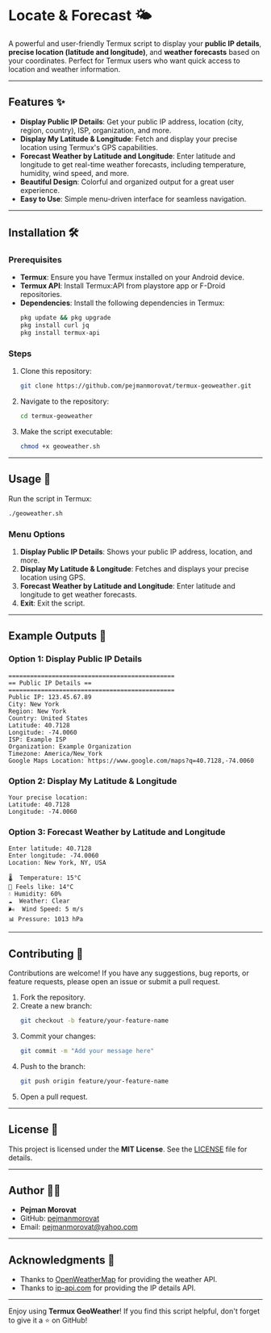 # Locate & Forecast 🌤️

A powerful and user-friendly Termux script to display your **public IP details**, **precise location (latitude and longitude)**, and **weather forecasts** based on your coordinates. Perfect for Termux users who want quick access to location and weather information.

---

## Features ✨

- **Display Public IP Details**: Get your public IP address, location (city, region, country), ISP, organization, and more.
- **Display My Latitude & Longitude**: Fetch and display your precise location using Termux's GPS capabilities.
- **Forecast Weather by Latitude and Longitude**: Enter latitude and longitude to get real-time weather forecasts, including temperature, humidity, wind speed, and more.
- **Beautiful Design**: Colorful and organized output for a great user experience.
- **Easy to Use**: Simple menu-driven interface for seamless navigation.

---

## Installation 🛠️

### Prerequisites
- **Termux**: Ensure you have Termux installed on your Android device.
- **Termux API**: Install Termux:API from playstore app or F-Droid repositories.
- **Dependencies**: Install the following dependencies in Termux:
  ```bash
  pkg update && pkg upgrade
  pkg install curl jq
  pkg install termux-api
  ```

### Steps
1. Clone this repository:
   ```bash
   git clone https://github.com/pejmanmorovat/termux-geoweather.git
   ```
2. Navigate to the repository:
   ```bash
   cd termux-geoweather
   ```
3. Make the script executable:
   ```bash
   chmod +x geoweather.sh
   ```

---

## Usage 🚀

Run the script in Termux:
```bash
./geoweather.sh
```

### Menu Options
1. **Display Public IP Details**: Shows your public IP address, location, and more.
2. **Display My Latitude & Longitude**: Fetches and displays your precise location using GPS.
3. **Forecast Weather by Latitude and Longitude**: Enter latitude and longitude to get weather forecasts.
4. **Exit**: Exit the script.

---

## Example Outputs 📄

### Option 1: Display Public IP Details
```
==============================================
== Public IP Details ==
==============================================
Public IP: 123.45.67.89
City: New York
Region: New York
Country: United States
Latitude: 40.7128
Longitude: -74.0060
ISP: Example ISP
Organization: Example Organization
Timezone: America/New_York
Google Maps Location: https://www.google.com/maps?q=40.7128,-74.0060
```

### Option 2: Display My Latitude & Longitude
```
Your precise location:
Latitude: 40.7128
Longitude: -74.0060
```

### Option 3: Forecast Weather by Latitude and Longitude
```
Enter latitude: 40.7128
Enter longitude: -74.0060
Location: New York, NY, USA

🌡️  Temperature: 15°C
🤔 Feels like: 14°C
💧 Humidity: 60%
☁️  Weather: Clear
🌬️  Wind Speed: 5 m/s
📊 Pressure: 1013 hPa
```

---

## Contributing 🤝

Contributions are welcome! If you have any suggestions, bug reports, or feature requests, please open an issue or submit a pull request.

1. Fork the repository.
2. Create a new branch:
   ```bash
   git checkout -b feature/your-feature-name
   ```
3. Commit your changes:
   ```bash
   git commit -m "Add your message here"
   ```
4. Push to the branch:
   ```bash
   git push origin feature/your-feature-name
   ```
5. Open a pull request.

---

## License 📜

This project is licensed under the **MIT License**. See the [LICENSE](LICENSE) file for details.

---

## Author 👨‍💻

- **Pejman Morovat**
- GitHub: [pejmanmorovat](https://github.com/pejmanmorovat)
- Email: pejmanmorovat@yahoo.com 

---

## Acknowledgments 🙏

- Thanks to [OpenWeatherMap](https://openweathermap.org/) for providing the weather API.
- Thanks to [ip-api.com](http://ip-api.com/) for providing the IP details API.

---

Enjoy using **Termux GeoWeather**! If you find this script helpful, don't forget to give it a ⭐ on GitHub!
